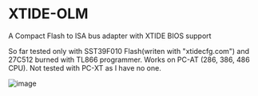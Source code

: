 # XTIDE-OLM
A Compact Flash to ISA bus adapter with XTIDE BIOS support

So far tested only with SST39F010 Flash(writen with "xtidecfg.com") and 27C512 burned with TL866 programmer.
Works on PC-AT (286, 386, 486 CPU). Not tested with PC-XT as I have no one.

![image](https://user-images.githubusercontent.com/81614352/210622587-e67f588a-6c4d-4cc8-9c85-02a1a3515ecb.png)
